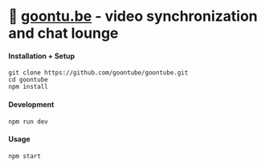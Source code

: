 # :hamburger: [goontu.be](https://goontu.be/) - video synchronization and chat lounge

#### Installation + Setup

```
git clone https://github.com/goontube/goontube.git
cd goontube
npm install
```

#### Development

```
npm run dev
```

#### Usage

```
npm start
```

